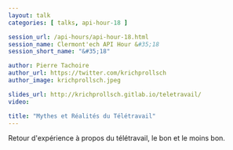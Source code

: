 ```yaml
---
layout: talk
categories: [ talks, api-hour-18 ]

session_url: /api-hours/api-hour-18.html
session_name: Clermont'ech API Hour &#35;18
session_short_name: "&#35;18"

author: Pierre Tachoire
author_url: https://twitter.com/krichprollsch
author_image: krichprollsch.jpeg

slides_url: http://krichprollsch.gitlab.io/teletravail/
video:

title: "Mythes et Réalités du Télétravail"
---
```


Retour d'expérience à propos du télétravail, le bon et le moins bon.
